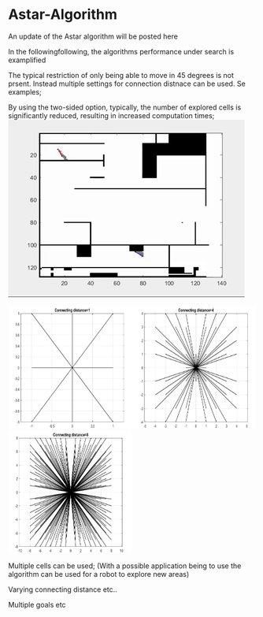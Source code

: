 # Astar-Algorithm
An update of the Astar algorithm will be posted here

In the followingfollowing, the algorithms performance under search is examplified

The typical restriction of only being able to move in 45 degrees is not prsent. Instead multiple settings for connection distnace can be used. Se examples; 

By using the two-sided option, typically, the number of explored cells is significantly reduced, resulting in increased computation times;
![TESt0](Figures/AStar2.gif)

                         
<img src="https://github.com/EinarUeland/Astar-Algorithm/blob/TestRnd/Figures/ASTARSHOWCon1.png"   width="250" height="250"> <img src="https://github.com/EinarUeland/Astar-Algorithm/blob/TestRnd/Figures/ASTARSHOWCon4.png"   width="250" height="250"> <img src="https://github.com/EinarUeland/Astar-Algorithm/blob/TestRnd/Figures/ASTARSHOWCon8.png"   width="250" height="250">

Multiple cells can be used; (With a possible application being to use the algorithm can be used for a robot to explore new areas)


Varying connecting distance etc..

Multiple goals etc
